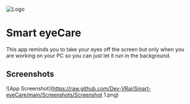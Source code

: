 
![Logo](./eye1.ico)

    
# Smart eyeCare

This app reminds you to take your eyes off the screen but only when you are working on your PC so you can just let it run in the background.
## Screenshots

![App Screenshot](https://raw.github.com/Dev-VRaj/Smart-eyeCare/main/Screenshots/Screenshot 1.png)